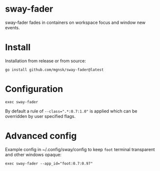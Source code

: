 # sway-fader

sway-fader fades in containers on workspace focus and window new events.

# Install

Installation from release or from source:

```
go install github.com/mgnsk/sway-fader@latest
```

# Configuration

```
exec sway-fader
```

By default a rule of `--class=".*:0.7:1.0"` is applied which can be overridden by user specified flags.

# Advanced config

Example config in ~/.config/sway/config to keep `foot` terminal transparent and other windows opaque:

```
exec sway-fader --app_id="foot:0.7:0.97"
```

